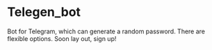 # Telegen_bot
Bot for Telegram, which can generate a random password.
There are flexible options. Soon lay out, sign up!
